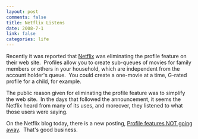 ```yaml
--- 
layout: post
comments: false
title: Netflix Listens
date: 2008-7-1
link: false
categories: life
---
```

Recently it was reported that <a title="Netflix" href="http://netflix.com">Netflix</a> was eliminating the profile feature on their web site.  Profiles allow you to create sub-queues of movies for family members or others in your household, which are independent from the account holder's queue.  You could create a one-movie at a time, G-rated profile for a child, for example.

The public reason given for eliminating the profile feature was to simplify the web site.  In the days that followed the announcement, it seems the Netflix heard from many of its uses, and moreover, they listened to what those users were saying.

On the Netflix blog today, there is a new posting, <a title="Profile features NOT going away" href="http://blog.netflix.com/2008/06/profiles-feature-not-going-away.html">Profile features NOT going away</a>.  That's good business.

